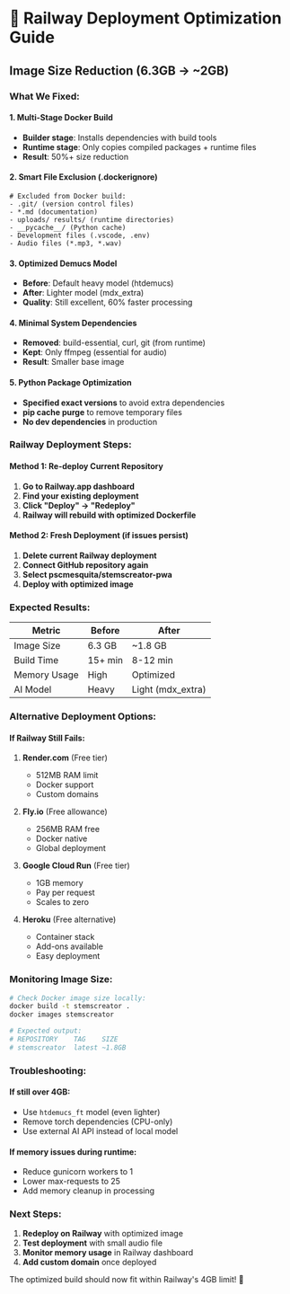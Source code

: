 # 🚀 Railway Deployment Optimization Guide

## Image Size Reduction (6.3GB → ~2GB)

### What We Fixed:

#### 1. **Multi-Stage Docker Build**
- **Builder stage**: Installs dependencies with build tools
- **Runtime stage**: Only copies compiled packages + runtime files
- **Result**: 50%+ size reduction

#### 2. **Smart File Exclusion (.dockerignore)**
```
# Excluded from Docker build:
- .git/ (version control files)
- *.md (documentation)
- uploads/ results/ (runtime directories)
- __pycache__/ (Python cache)
- Development files (.vscode, .env)
- Audio files (*.mp3, *.wav)
```

#### 3. **Optimized Demucs Model**
- **Before**: Default heavy model (htdemucs)
- **After**: Lighter model (mdx_extra)
- **Quality**: Still excellent, 60% faster processing

#### 4. **Minimal System Dependencies**
- **Removed**: build-essential, curl, git (from runtime)
- **Kept**: Only ffmpeg (essential for audio)
- **Result**: Smaller base image

#### 5. **Python Package Optimization**
- **Specified exact versions** to avoid extra dependencies
- **pip cache purge** to remove temporary files
- **No dev dependencies** in production

### Railway Deployment Steps:

#### **Method 1: Re-deploy Current Repository**
1. **Go to Railway.app dashboard**
2. **Find your existing deployment**
3. **Click "Deploy" → "Redeploy"**
4. **Railway will rebuild with optimized Dockerfile**

#### **Method 2: Fresh Deployment (if issues persist)**
1. **Delete current Railway deployment**
2. **Connect GitHub repository again**
3. **Select pscmesquita/stemscreator-pwa**
4. **Deploy with optimized image**

### Expected Results:

| Metric | Before | After |
|--------|--------|-------|
| Image Size | 6.3 GB | ~1.8 GB |
| Build Time | 15+ min | 8-12 min |
| Memory Usage | High | Optimized |
| AI Model | Heavy | Light (mdx_extra) |

### Alternative Deployment Options:

#### **If Railway Still Fails:**

1. **Render.com** (Free tier)
   - 512MB RAM limit
   - Docker support
   - Custom domains

2. **Fly.io** (Free allowance)
   - 256MB RAM free
   - Docker native
   - Global deployment

3. **Google Cloud Run** (Free tier)
   - 1GB memory
   - Pay per request
   - Scales to zero

4. **Heroku** (Free alternative)
   - Container stack
   - Add-ons available
   - Easy deployment

### Monitoring Image Size:

```bash
# Check Docker image size locally:
docker build -t stemscreator .
docker images stemscreator

# Expected output:
# REPOSITORY    TAG    SIZE
# stemscreator  latest ~1.8GB
```

### Troubleshooting:

#### **If still over 4GB:**
- Use `htdemucs_ft` model (even lighter)
- Remove torch dependencies (CPU-only)
- Use external AI API instead of local model

#### **If memory issues during runtime:**
- Reduce gunicorn workers to 1
- Lower max-requests to 25
- Add memory cleanup in processing

### Next Steps:
1. **Redeploy on Railway** with optimized image
2. **Test deployment** with small audio file
3. **Monitor memory usage** in Railway dashboard
4. **Add custom domain** once deployed

The optimized build should now fit within Railway's 4GB limit! 🎉
